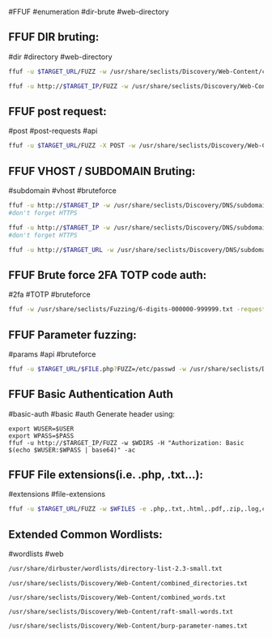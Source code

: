 #FFUF #enumeration #dir-brute #web-directory  

**FFUF DIR bruting:**
---
#dir #directory #web-directory 

```bash
ffuf -u $TARGET_URL/FUZZ -w /usr/share/seclists/Discovery/Web-Content/common.txt
```

```bash
ffuf -u http://$TARGET_IP/FUZZ -w /usr/share/seclists/Discovery/Web-Content/raft-medium-directories.txt -recursion -e *.txt,.php,.html,.bak,.jar,.war,.backup,._backup -ac
```

**FFUF post request:**
---
#post #post-requests #api

```bash
ffuf -u $TARGET_URL/FUZZ -X POST -w /usr/share/seclists/Discovery/Web-Content/raft-medium-directories-lowercase.txt -mc all -fs 50 #-fs - filter results with file size equal to 50
```

**FFUF VHOST / SUBDOMAIN Bruting:**
---
#subdomain #vhost #bruteforce 


```bash
ffuf -u http://$TARGET_IP -w /usr/share/seclists/Discovery/DNS/subdomains-top1million-20000.txt -H "Host: FUZZ.$TARGET_URL" -ac
#don't forget HTTPS
```

```bash
ffuf -u http://$TARGET_IP -w /usr/share/seclists/Discovery/DNS/subdomains-top1million-20000.txt -H "Host: FUZZ.$TARGET_URL" -fc 301
#don't forget HTTPS
```

```bash
ffuf -u http://$TARGET_URL -w /usr/share/seclists/Discovery/DNS/subdomains-top1million-20000.txt -H "Host: FUZZ.$TARGET_URL" -fs #default size
```
**FFUF Brute force 2FA TOTP code auth:**
---
#2fa #TOTP #bruteforce 

```bash
ffuf -w /usr/share/seclists/Fuzzing/6-digits-000000-999999.txt -request $BURPREQUEST -t 100
```

**FFUF Parameter fuzzing:**
---
#params #api #bruteforce 

```bash
ffuf -u $TARGET_URL/$FILE.php?FUZZ=/etc/passwd -w /usr/share/seclists/Discovery/Web-Content/burp-parameter-names.txt -ac
```

FFUF Basic Authentication Auth
---
#basic-auth #basic #auth 
Generate header using:
```
export WUSER=$USER
export WPASS=$PASS
ffuf -u http://$TARGET_IP/FUZZ -w $WDIRS -H "Authorization: Basic $(echo $WUSER:$WPASS | base64)" -ac
```

FFUF File extensions(i.e. .php, .txt...):
---
#extensions #file-extensions

```bash
ffuf -u $TARGET_URL/FUZZ -w $WFILES -e .php,.txt,.html,.pdf,.zip,.log,config -ac
```

**Extended Common Wordlists:**
---
#wordlists #web

```bash
/usr/share/dirbuster/wordlists/directory-list-2.3-small.txt
```

```
/usr/share/seclists/Discovery/Web-Content/combined_directories.txt
```

```
/usr/share/seclists/Discovery/Web-Content/combined_words.txt
```

```
/usr/share/seclists/Discovery/Web-Content/raft-small-words.txt
```

```
/usr/share/seclists/Discovery/Web-Content/burp-parameter-names.txt
```
